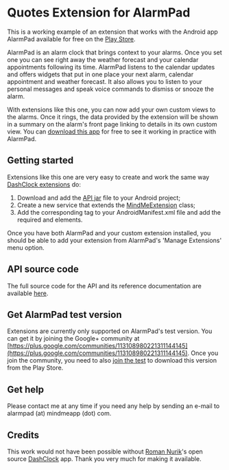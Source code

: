 Quotes Extension for AlarmPad
=============================

This is a working example of an extension that works with the Android app AlarmPad available for free on the [Play Store](https://play.google.com/store/apps/details?id=com.mindmeapp.alarmpad). 

AlarmPad is an alarm clock that brings context to your alarms. Once you set one you can see right away the weather forecast and your calendar appointments following its time. AlarmPad listens to the calendar updates and offers widgets that put in one place your next alarm, calendar appointment and weather forecast. It also allows you to listen to your personal messages and speak voice commands to dismiss or snooze the alarm.

With extensions like this one, you can now add your own custom views to the alarms. Once it rings, the data provided by the extension will be shown in a summary on the alarm's front page linking to details in its own custom view. You can [download this app](https://play.google.com/store/apps/details?id=com.mindmeapp.extensions.quotes) for free to see it working in practice with AlarmPad.

## Getting started

Extensions like this one are very easy to create and work the same way [DashClock extensions](https://code.google.com/p/dashclock/wiki/API) do:

1. Download and add the [API jar](https://github.com/riclage/quotes_extension/blob/master/libs/alarmpad-api-r1.0.jar?raw=true) file to your Android project;
2. Create a new service that extends the [MindMeExtension](http://riclage.github.io/extensions-api/com/mindmeapp/extensions/MindMeExtension.html) class;
3. Add the corresponding <service> tag to your AndroidManifest.xml file and add the required <intent-filter> and <meta-data> elements.

Once you have both AlarmPad and your custom extension installed, you should be able to add your extension from AlarmPad's 'Manage Extensions' menu option.

## API source code
The full source code for the API and its reference documentation are available [here](https://github.com/riclage/mindme_extensions_api).

## Get AlarmPad test version
Extensions are currently only supported on AlarmPad's test version. You can get it by joining the Google+ community at [https://plus.google.com/communities/113108980221311144145](https://plus.google.com/communities/113108980221311144145). Once you join the community, you need to also [join the test](https://play.google.com/apps/testing/com.mindmeapp.alarmpad) to download this version from the Play Store. 

## Get help
Please contact me at any time if you need any help by sending an e-mail to alarmpad (at) mindmeapp (dot) com.

## Credits
This work would not have been possible without [Roman Nurik](https://plus.google.com/u/0/+RomanNurik/)'s open source [DashClock](https://code.google.com/p/dashclock/wiki/API) app. Thank you very much for making it available.
